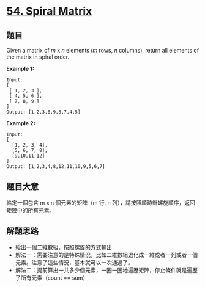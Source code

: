 # [54. Spiral Matrix](https://leetcode.com/problems/spiral-matrix/)


## 題目

Given a matrix of *m* x *n* elements (*m* rows, *n* columns), return all elements of the matrix in spiral order.

**Example 1:**


    Input:
    [
     [ 1, 2, 3 ],
     [ 4, 5, 6 ],
     [ 7, 8, 9 ]
    ]
    Output: [1,2,3,6,9,8,7,4,5]


**Example 2:**


    Input:
    [
      [1, 2, 3, 4],
      [5, 6, 7, 8],
      [9,10,11,12]
    ]
    Output: [1,2,3,4,8,12,11,10,9,5,6,7]


## 題目大意

給定一個包含 m x n 個元素的矩陣（m 行, n 列），請按照順時針螺旋順序，返回矩陣中的所有元素。

## 解題思路

- 給出一個二維數組，按照螺旋的方式輸出
- 解法一：需要注意的是特殊情況，比如二維數組退化成一維或者一列或者一個元素。注意了這些情況，基本就可以一次通過了。
- 解法二：提前算出一共多少個元素，一圈一圈地遍歷矩陣，停止條件就是遍歷了所有元素（count == sum）
